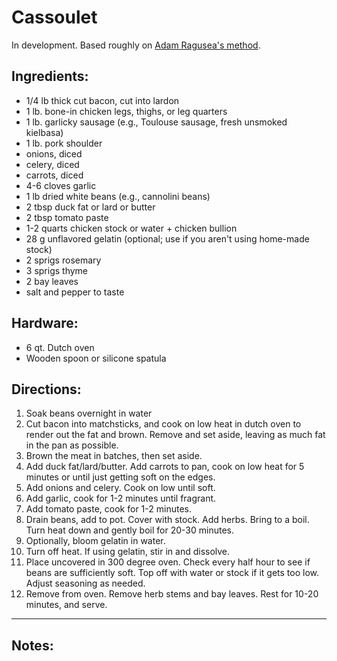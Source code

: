 # Cassoulet

In development. Based roughly on [Adam Ragusea's method](https://www.youtube.com/watch?v=g_Huy-0Xeek).

## Ingredients:

* 1/4 lb thick cut bacon, cut into lardon
* 1 lb. bone-in chicken legs, thighs, or leg quarters
* 1 lb. garlicky sausage (e.g., Toulouse sausage, fresh unsmoked kielbasa)
* 1 lb. pork shoulder
* onions, diced
* celery, diced
* carrots, diced
* 4-6 cloves garlic
* 1 lb dried white beans (e.g., cannolini beans)
* 2 tbsp duck fat or lard or butter
* 2 tbsp tomato paste
* 1-2 quarts chicken stock or water + chicken bullion
* 28 g  unflavored gelatin (optional; use if you aren't using home-made stock)
* 2 sprigs rosemary
* 3 sprigs thyme
* 2 bay leaves
* salt and pepper to taste

## Hardware:

- 6 qt. Dutch oven
- Wooden spoon or silicone spatula

## Directions:

1. Soak beans overnight in water
2. Cut bacon into matchsticks, and cook on low heat in dutch oven to render out the fat and brown. Remove and set aside, leaving as much fat in the pan as possible.
3. Brown the meat in batches, then set aside.
4. Add duck fat/lard/butter. Add carrots to pan, cook on low heat for 5 minutes or until just getting soft on the edges.
5. Add onions and celery. Cook on low until soft.
6. Add garlic, cook for 1-2 minutes until fragrant.
7. Add tomato paste, cook for 1-2 minutes.
8. Drain beans, add to pot. Cover with stock. Add herbs. Bring to a boil. Turn heat down and gently boil for 20-30 minutes.
9. Optionally, bloom gelatin in water.
10. Turn off heat. If using gelatin, stir in and dissolve.
11. Place uncovered in 300 degree oven. Check every half hour to see if beans are sufficiently soft. Top off with water or stock if it gets too low. Adjust seasoning as needed.
12. Remove from oven. Remove herb stems and bay leaves. Rest for 10-20 minutes, and serve.

---

## Notes:

